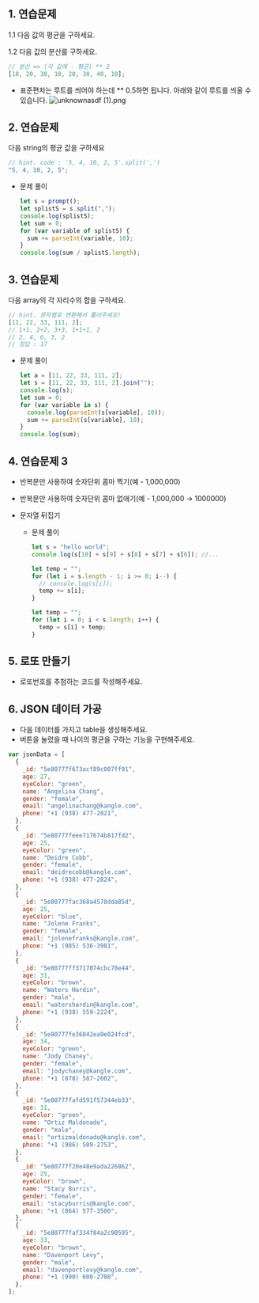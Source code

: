 ## 1. 연습문제

1.1 다음 값의 평균을 구하세요.

1.2 다음 값의 분산를 구하세요.

```jsx
// 분산 => (각 값에 - 평균) ** 2
[10, 20, 30, 10, 20, 30, 40, 10];
```

- 표준편차는 루트를 씌어야 하는데 \*\* 0.5하면 됩니다. 아래와 같이 루트를 씌울 수 있습니다.
  ![unknownasdf (1).png](<https://s3-us-west-2.amazonaws.com/secure.notion-static.com/9747ffb6-6ad5-4aee-92ee-684713207e9f/unknownasdf_(1).png>)

## 2. 연습문제

다음 string의 평균 값을 구하세요

```jsx
// hint. code : '5, 4, 10, 2, 5'.split(',')
"5, 4, 10, 2, 5";
```

- 문제 풀이
  ```jsx
  let s = prompt();
  let splistS = s.split(",");
  console.log(splistS);
  let sum = 0;
  for (var variable of splistS) {
    sum += parseInt(variable, 10);
  }
  console.log(sum / splistS.length);
  ```

## 3. 연습문제

다음 array의 각 자리수의 합을 구하세요.

```jsx
// hint. 문자열로 변환해서 풀어주세요!
[11, 22, 33, 111, 2];
// 1+1, 2+2, 3+3, 1+1+1, 2
// 2, 4, 6, 3, 2
// 정답 : 17
```

- 문제 풀이
  ```jsx
  let a = [11, 22, 33, 111, 2];
  let s = [11, 22, 33, 111, 2].join("");
  console.log(s);
  let sum = 0;
  for (var variable in s) {
    console.log(parseInt(s[variable], 10));
    sum += parseInt(s[variable], 10);
  }
  console.log(sum);
  ```

## 4. 연습문제 3

- 반복문만 사용하여 숫자단위 콤마 찍기(예 - 1,000,000)
- 반복문만 사용하여 숫자단위 콤마 없애기(예 - 1,000,000 → 1000000)
- 문자열 뒤집기

  - 문제 풀이

    ```jsx
    let s = "hello world";
    console.log(s[10] + s[9] + s[8] + s[7] + s[6]); //...

    let temp = "";
    for (let i = s.length - 1; i >= 0; i--) {
      // console.log(s[i]);
      temp += s[i];
    }

    let temp = "";
    for (let i = 0; i < s.length; i++) {
      temp = s[i] + temp;
    }
    ```

## 5. 로또 만들기

- 로또번호를 추첨하는 코드를 작성해주세요.

## 6. JSON 데이터 가공

- 다음 데이터를 가지고 table을 생성해주세요.
- 버튼을 눌렀을 때 나이의 평균을 구하는 기능을 구현해주세요.

```jsx
var jsonData = [
  {
    _id: "5e80777f673acf89c007ff91",
    age: 27,
    eyeColor: "green",
    name: "Angelina Chang",
    gender: "female",
    email: "angelinachang@kangle.com",
    phone: "+1 (938) 477-2821",
  },
  {
    _id: "5e80777feee717674b817fd2",
    age: 25,
    eyeColor: "green",
    name: "Deidre Cobb",
    gender: "female",
    email: "deidrecobb@kangle.com",
    phone: "+1 (938) 477-2824",
  },
  {
    _id: "5e80777fac368a4578dda85d",
    age: 25,
    eyeColor: "blue",
    name: "Jolene Franks",
    gender: "female",
    email: "jolenefranks@kangle.com",
    phone: "+1 (985) 536-3981",
  },
  {
    _id: "5e80777ff3717874cbc78e44",
    age: 31,
    eyeColor: "brown",
    name: "Waters Hardin",
    gender: "male",
    email: "watershardin@kangle.com",
    phone: "+1 (938) 559-2224",
  },
  {
    _id: "5e80777fe36842ea9e024fcd",
    age: 34,
    eyeColor: "green",
    name: "Jody Chaney",
    gender: "female",
    email: "jodychaney@kangle.com",
    phone: "+1 (878) 587-2602",
  },
  {
    _id: "5e80777fafd591f57344eb33",
    age: 31,
    eyeColor: "green",
    name: "Ortiz Maldonado",
    gender: "male",
    email: "ortizmaldonado@kangle.com",
    phone: "+1 (986) 509-2753",
  },
  {
    _id: "5e80777f20e48e9ada226862",
    age: 25,
    eyeColor: "brown",
    name: "Stacy Burris",
    gender: "female",
    email: "stacyburris@kangle.com",
    phone: "+1 (864) 577-3500",
  },
  {
    _id: "5e80777faf334f84a2c90595",
    age: 33,
    eyeColor: "brown",
    name: "Davenport Levy",
    gender: "male",
    email: "davenportlevy@kangle.com",
    phone: "+1 (990) 600-2700",
  },
];
```
